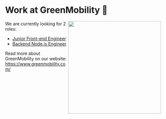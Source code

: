# Work at GreenMobility 🚀

<img align="right" width="300px" src="https://www.greenmobility.com/dk/wp-content/uploads/sites/9/2020/02/Screen2-copy.png" />

We are currently looking for 2 roles:

- [Junior Front-end Engineer](https://github.com/greenmobility/join-us/blob/master/junior-frontend-developer.md)
- [Backend Node.js Engineer](https://github.com/greenmobility/join-us/blob/master/nodejs-backend-developer.md)

Read more about GreenMobility on our website: https://www.greenmobility.com/
